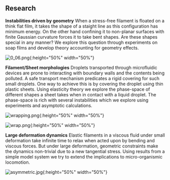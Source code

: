 ## Research

**Instabilities driven by geometry**
When a stress-free filament is floated on a think flat film, it takes the shape of a staight line as this configuration has minimum energy. On the other hand confining it to non-planar surfaces with finite Gaussian curvature forces it to take bent shapes. Are these shapes special in any manner? We explore this question through experiments on soap films and develop theory accounting for geometry effects.

![0_06.png]({{site.baseurl}}/0_06.png){:height="50%" width="50%"}

**Filament/Sheet morphologies**
Droplets transported through microfluidic devices are prone to interacting with boundary walls and the contents being polluted. A safe transport mechanism predicates a rigid covering for such small droplets. One way to achieve this is by covering the droplet using thin plastic sheets. Using elasticity theory we explore the phase-space of different shapes a sheet takes when in contact with a liquid droplet. The phase-space is rich with several instabilities which we explore using experiments and asymptotic calculations.

![wrapping.png]({{site.baseurl}}/wrapping.png){:height="50%" width="50%"}


![wrap.png]({{site.baseurl}}/wrap.png){:height="50%" width="50%"}

**Large deformation dynamics**
Elastic filaments in a viscous fluid under small deformation take infinite time to relax when acted upon by bending and viscous forces. But under large deformation, geometric constraints make the dynamics non-trivial due to a new tangential stress. Using results from a simple model system we try to extend the implications to micro-organismic locomotion.

![asymmetric.jpg]({{site.baseurl}}/asymmetric.jpg){:height="50%" width="50%"}
